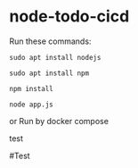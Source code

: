 # node-todo-cicd

Run these commands:


`sudo apt install nodejs`


`sudo apt install npm`


`npm install`

`node app.js`

or Run by docker compose

test

#Test
 
